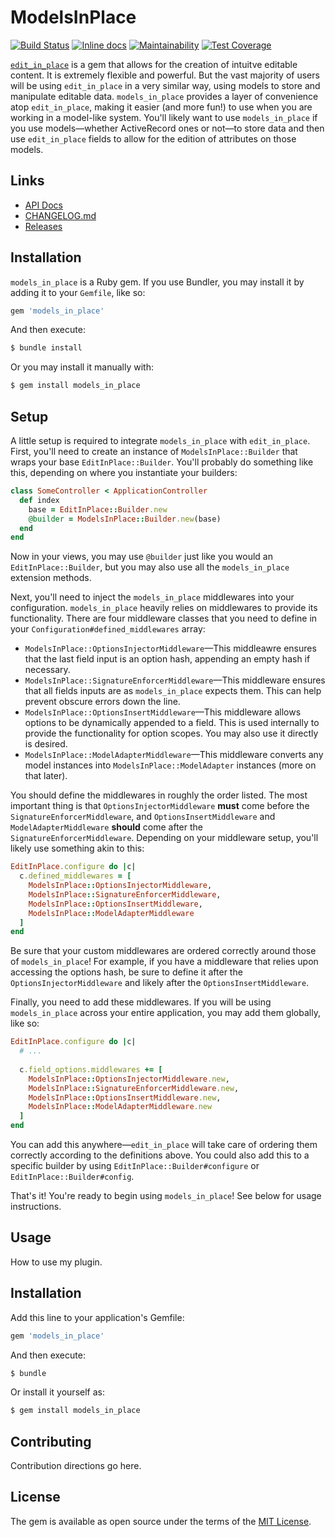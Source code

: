 # ModelsInPlace

[![Build Status](https://www.travis-ci.com/jacoblockard99/models_in_place.svg?branch=master)](https://www.travis-ci.com/jacoblockard99/models_in_place)
[![Inline docs](http://inch-ci.org/github/jacoblockard99/models_in_place.svg?branch=master)](http://inch-ci.org/github/jacoblockard99/models_in_place)
[![Maintainability](https://api.codeclimate.com/v1/badges/e94de688acfc28dd569e/maintainability)](https://codeclimate.com/github/jacoblockard99/models_in_place/maintainability)
[![Test Coverage](https://api.codeclimate.com/v1/badges/e94de688acfc28dd569e/test_coverage)](https://codeclimate.com/github/jacoblockard99/models_in_place/test_coverage)

[`edit_in_place`](https://github.com/jacoblockard99/edit_in_place) is a gem that allows for the creation of intuitve editable content. It is extremely flexible and powerful. But the vast majority of users will be using `edit_in_place` in a very similar way, using models to store and manipulate editable data. `models_in_place` provides a layer of convenience atop `edit_in_place`, making it easier (and more fun!) to use when you are working in a model-like system. You'll likely want to use `models_in_place` if you use models—whether ActiveRecord ones or not—to store data and then use `edit_in_place` fields to allow for the edition of attributes on those models.

## Links

  - [API Docs](https://rubydoc.info/github/jacoblockard99/models_in_place)
  - [CHANGELOG.md](CHANGELOG.md)
  - [Releases](https://github.com/jacoblockard99/models_in_place/releases)

## Installation

`models_in_place` is a Ruby gem. If you use Bundler, you may install it by adding it to your `Gemfile`, like so:

```ruby
gem 'models_in_place'
```

And then execute:
```bash
$ bundle install
```

Or you may install it manually with:
```bash
$ gem install models_in_place
```

## Setup

A little setup is required to integrate `models_in_place` with `edit_in_place`. First, you'll need to create an instance of `ModelsInPlace::Builder` that wraps your base `EditInPlace::Builder`. You'll probably do something like this, depending on where you instantiate your builders:

```ruby
class SomeController < ApplicationController
  def index
    base = EditInPlace::Builder.new
    @builder = ModelsInPlace::Builder.new(base)
  end
end
```

Now in your views, you may use `@builder` just like you would an `EditInPlace::Builder`, but you may also use all the `models_in_place` extension methods.

Next, you'll need to inject the `models_in_place` middlewares into your configuration. `models_in_place` heavily relies on middlewares to provide its functionality. There are four middleware classes that you need to define in your `Configuration#defined_middlewares` array:
  - `ModelsInPlace::OptionsInjectorMiddleware`—This middleawre ensures that the last field input is an option hash, appending an empty hash if necessary.
  - `ModelsInPlace::SignatureEnforcerMiddleware`—This middleware ensures that all fields inputs are as `models_in_place` expects them. This can help prevent obscure errors down the line.
  - `ModelsInPlace::OptionsInsertMiddleware`—This middleware allows options to be dynamically appended to a field. This is used internally to provide the functionality for option scopes. You may also use it directly is desired.
  - `ModelsInPlace::ModelAdapterMiddleware`—This middleware converts any model instances into `ModelsInPlace::ModelAdapter` instances (more on that later).

You should define the middlewares in roughly the order listed. The most important thing is that `OptionsInjectorMiddleware` **must** come before the `SignatureEnforcerMiddleware`, and `OptionsInsertMiddleware` and `ModelAdapterMiddleware` **should** come after the `SignatureEnforcerMiddleware`. Depending on your middleware setup, you'll likely use something akin to this:

```ruby
EditInPlace.configure do |c|
  c.defined_middlewares = [
    ModelsInPlace::OptionsInjectorMiddleware,
    ModelsInPlace::SignatureEnforcerMiddleware,
    ModelsInPlace::OptionsInsertMiddleware,
    ModelsInPlace::ModelAdapterMiddleware
  ]
end
```

Be sure that your custom middlewares are ordered correctly around those of `models_in_place`! For example, if you have a middleware that relies upon accessing the options hash, be sure to define it after the `OptionsInjectorMiddleware` and likely after the `OptionsInsertMiddleware`.

Finally, you need to add these middlewares. If you will be using `models_in_place` across your entire application, you may add them globally, like so:

```ruby
EditInPlace.configure do |c|
  # ...
  
  c.field_options.middlewares += [
    ModelsInPlace::OptionsInjectorMiddleware.new,
    ModelsInPlace::SignatureEnforcerMiddleware.new,
    ModelsInPlace::OptionsInsertMiddleware.new,
    ModelsInPlace::ModelAdapterMiddleware.new
  ]
end
```

You can add this anywhere—`edit_in_place` will take care of ordering them correctly according to the definitions above. You could also add this to a specific builder by using `EditInPlace::Builder#configure` or `EditInPlace::Builder#config`.

That's it! You're ready to begin using `models_in_place`! See below for usage instructions.

## Usage
How to use my plugin.

## Installation
Add this line to your application's Gemfile:

```ruby
gem 'models_in_place'
```

And then execute:
```bash
$ bundle
```

Or install it yourself as:
```bash
$ gem install models_in_place
```

## Contributing
Contribution directions go here.

## License
The gem is available as open source under the terms of the [MIT License](https://opensource.org/licenses/MIT).
